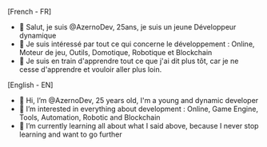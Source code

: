 
[French - FR]
- 👋 Salut, je suis @AzernoDev, 25ans, je suis un jeune Développeur dynamique
- 👀 Je suis intéressé par tout ce qui concerne le développement : Online, Moteur de jeu, Outils, Domotique, Robotique et Blockchain
- 🌱 Je suis en train d'apprendre tout ce que j'ai dit plus tôt, car je ne cesse d'apprendre et vouloir aller plus loin.

[English - EN]
- 👋 Hi, I’m @AzernoDev, 25 years old, I'm a young and dynamic developer
- 👀 I’m interested in everything about development : Online, Game Engine, Tools, Automation, Robotic and Blockchain
- 🌱 I’m currently learning all about what I said above, because I never stop learning and want to go further
